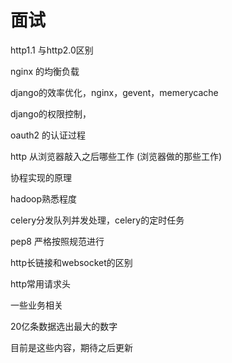 # 面试
http1.1 与http2.0区别

nginx 的均衡负载

django的效率优化，nginx，gevent，memerycache

django的权限控制，

oauth2 的认证过程

http 从浏览器敲入之后哪些工作
(浏览器做的那些工作)

协程实现的原理

hadoop熟悉程度

celery分发队列并发处理，celery的定时任务

pep8 严格按照规范进行

http长链接和websocket的区别

http常用请求头

一些业务相关

20亿条数据选出最大的数字

目前是这些内容，期待之后更新

